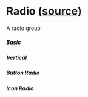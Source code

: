 Radio [(source)](https://github.com/bullhorn/novo-elements/blob/master/src/elements/radio)
==========================================================================================

A radio group

##### Basic

<code-example example="basic-radio"></code-example>

##### Vertical

<code-example example="vertical-radio"></code-example>

##### Button Radio

<code-example example="button-radio"></code-example>

##### Icon Radio

<code-example example="icon-radio"></code-example>
